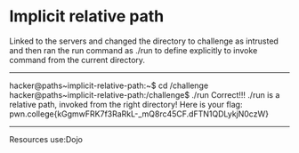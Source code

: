 # Implicit relative path
Linked to the servers and changed the directory to challenge as intrusted and then ran the run command as ./run to define explicitly to invoke command from the current directory.
***
hacker@paths~implicit-relative-path:~$ cd /challenge
hacker@paths~implicit-relative-path:/challenge$ ./run
Correct!!!
./run is a relative path, invoked from the right directory!
Here is your flag:
pwn.college{kGgmwFRK7f3RaRkL-_mQ8rc45CF.dFTN1QDLykjN0czW}
***
Resources use:Dojo
